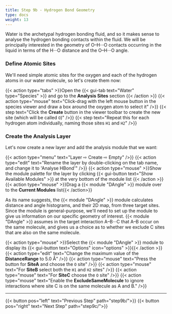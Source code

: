 ```yaml
---
title: Step 9b - Hydrogen Bond Geometry
type: docs
weight: 13
---
```


Water is the archetypal hydrogen bonding fluid, and so it makes sense to analyse the hydrogen bonding contacts within the fluid. We will be principally interested in the geometry of O&ndash;H&middot;&middot;&middot;O contacts occurring in the liquid in terms of the H&middot;&middot;&middot;O distance and the O&ndash;H&middot;&middot;&middot;O angle.

### Define Atomic Sites

We'll need simple atomic sites for the oxygen and each of the hydrogen atoms in our water molecule, so let's create them now:

{{< action type="tabs" >}}Open the {{< gui-tab text="Water" type="Species" >}} and go to the **Analysis Sites** section {{< /action >}}
{{< action type="mouse" text="Click-drag with the left mouse button in the species viewer and draw a box around the oxygen atom to select it" />}}
{{< step text="Click the **Create** button in the viewer toolbar to create the new site (which will be called `O`)" />}}
{{< step text="Repeat this for each hydrogen atom individually, naming those sites `H1` and `H2`" />}}

### Create the Analysis Layer

Let's now create a new layer and add the analysis module that we want:

{{< action type="menu" text="Layer &#8680; Create &#8680; Empty" />}}
{{< action type="edit" text="Rename the layer by double-clicking on the tab name, and change it to 'Analyse HBond'" />}}
{{< action type="mouse" >}}Show the module palette for the layer by clicking {{< gui-button text="Show Available Modules" >}} at the very bottom of the module list {{< /action >}}
{{< action type="mouse" >}}Drag a {{< module "DAngle" >}} module over to the **Current Modules** list{{< /action>}}

As its name suggests, the {{< module "DAngle" >}} module calculates distance and angle histograms, and their 2D map, from three target sites. Since the module is general-purpose, we'll need to set up the module to give us information on our specific geometry of interest. {{< module "DAngle" >}} assumes in the target interaction A&ndash;B&middot;&middot;&middot;C that A&ndash;B occur on the same molecule, and gives us a choice as to whether we exclude C sites that are also on the same molecule.

{{< action type="mouse" >}}Select the {{< module "DAngle" >}} module to display its {{< gui-button text="Options" icon="options" >}}{{< /action >}}
{{< action type="edit" text="Change the maximum value of the **DistanceRange** to 5.0 &#8491;" />}}
{{< action type="mouse" text="Press the button for **SiteA** and choose the `O` site" />}}
{{< action type="mouse" text="For **SiteB** select both the `H1` and `H2` sites" />}}
{{< action type="mouse" text="For **SiteC** choose the `O` site" />}}
{{< action type="mouse" text="Enable the **ExcludeSameMolecule** to ignore interactions where site C is on the same molecule as A and B." />}}

* * *
{{< button pos="left" text="Previous Step" path="step9b/">}}
{{< button pos="right" text="Next Step" path="step9c/">}}
